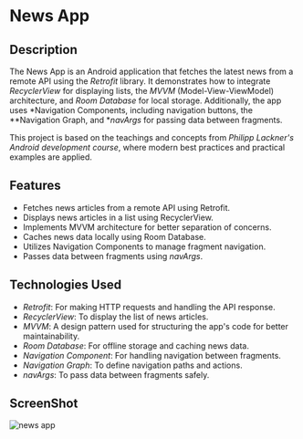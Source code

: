 # News App

## Description
The News App is an Android application that fetches the latest news from a remote API using the *Retrofit* library. It demonstrates how to integrate *RecyclerView* for displaying lists, the *MVVM* (Model-View-ViewModel) architecture, and *Room Database* for local storage. Additionally, the app uses *Navigation Components, including navigation buttons, the **Navigation Graph, and **navArgs* for passing data between fragments.

This project is based on the teachings and concepts from *Philipp Lackner's Android development course*, where modern best practices and practical examples are applied.

## Features
- Fetches news articles from a remote API using Retrofit.
- Displays news articles in a list using RecyclerView.
- Implements MVVM architecture for better separation of concerns.
- Caches news data locally using Room Database.
- Utilizes Navigation Components to manage fragment navigation.
- Passes data between fragments using *navArgs*.

## Technologies Used
- *Retrofit*: For making HTTP requests and handling the API response.
- *RecyclerView*: To display the list of news articles.
- *MVVM*: A design pattern used for structuring the app's code for better maintainability.
- *Room Database*: For offline storage and caching news data.
- *Navigation Component*: For handling navigation between fragments.
- *Navigation Graph*: To define navigation paths and actions.
- *navArgs*: To pass data between fragments safely.


## ScreenShot
![news app](https://github.com/user-attachments/assets/07a532a8-761b-4132-b2ed-12cd2a126b97)

